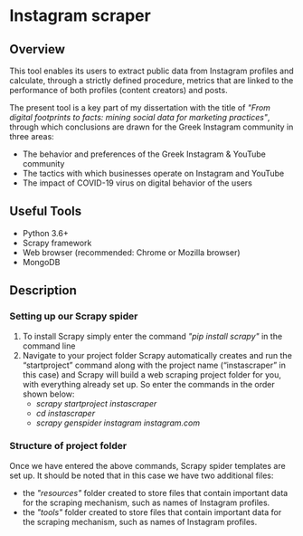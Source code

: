 # Instagram scraper

## Overview
This tool enables its users to extract public data from Instagram profiles and calculate, through a strictly defined procedure, metrics that are linked to the performance of both profiles (content creators) and posts.

The present tool is a key part of my dissertation with the title of *"From digital footprints to facts: mining social data for marketing practices"*, through which conclusions are drawn for the Greek Instagram community in three areas: 

- The behavior and preferences of the Greek Instagram & YouTube community 
- The tactics with which businesses operate on Instagram and YouTube
- The impact of COVID-19 virus on digital behavior of the users

## Useful Tools
- Python 3.6+
- Scrapy framework
- Web browser (recommended: Chrome or Mozilla browser)
- MongoDB

## Description
### Setting up our Scrapy spider
1. To install Scrapy simply enter the command *"pip install scrapy"* in the command line
2. Navigate to your project folder Scrapy automatically creates and run the “startproject” command along with the project name (“instascraper” in this case) and Scrapy will build a web scraping project folder for you, with everything already set up. So enter the commands in the order shown below:  
   * *scrapy startproject instascraper*
   * *cd instascraper*
   * *scrapy genspider instagram instagram.com*
### Structure of project folder
Once we have entered the above commands, Scrapy spider templates are set up. It should be noted that in this case we have two additional files:
- the *"resources"* folder
  created to store files that contain important data for the scraping mechanism, such as names of Instagram profiles.
- the *"tools"* folder
  created to store files that contain important data for the scraping mechanism, such as names of Instagram profiles.
